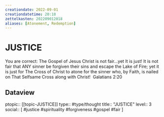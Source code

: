 ```yaml
---
creationdate: 2022-09-01
creationdatetime: 20:18
zettelkasten: 202209012018
aliases: [Atonement, Redemption]
---
```

# JUSTICE 
You are correct: The Gospel of Jesus Christ is not fair…yet It is just! It is not fair that ANY sinner be forgiven their sins and escape the Lake of Fire; yet it is just for The Cross of Christ to atone for the sinner who, by Faith, is nailed on That Selfsame Cross along with Christ! 
Galatians 2:20


## Dataview
ptopic:: [[topic-JUSTICE]]
type:: #type/thought
title:: "JUSTICE"
level:: 3
social:: [ #justice #spirituality #forgiveness #gospel #fair ]